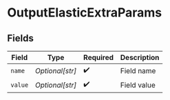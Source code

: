# OutputElasticExtraParams


## Fields

| Field              | Type               | Required           | Description        |
| ------------------ | ------------------ | ------------------ | ------------------ |
| `name`             | *Optional[str]*    | :heavy_check_mark: | Field name         |
| `value`            | *Optional[str]*    | :heavy_check_mark: | Field value        |